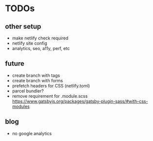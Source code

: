 # TODOs

## other setup

- make netlify check required
- netlify site config
- analytics, seo, a11y, perf, etc

## future

- create branch with tags
- create branch with forms
- prefetch headers for CSS (netlify.toml)
- parcel bundler?
- remove requirement for .module.scss
  https://www.gatsbyjs.org/packages/gatsby-plugin-sass/#with-css-modules

## blog

- no google analytics
